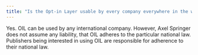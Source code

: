 ```yaml
---
title: "Is the Opt-in Layer usable by every company everywhere in the world?"
---
```

Yes. OIL can be used by any international company. However, Axel Springer does not assume any liability, that OIL adheres to the particular national law.
Publishers being interested in using OIL are responsible for adherence to their national law.

